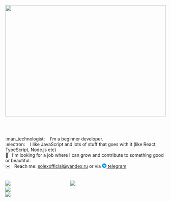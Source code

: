 <p align="center"><img align="center" height="350px" width="100%" src="./github-preview-24mb.gif"></p>
<br />
<br />
<p>
:man_technologist: &nbsp;&nbsp;&nbsp;I'm a beginner developer.<br />
:electron: &nbsp;&nbsp;&nbsp;I like JavaScript and lots of stuff that goes with it (like React, TypeScript, Node.js etc)<br />
👯&nbsp;&nbsp;&nbsp;I'm looking for a job where I can grow and contribute to something good or beautiful.<br />
  ✉️&nbsp;&nbsp;&nbsp;Reach me: <a href="mailto:solexofficial@yandex.ru">solexofficial@yandex.ru</a> or via <a href="https://t.me/thesolex"><img height="14px" src="./telegram.svg" />&nbsp;telegram</a><br /><br>
</p>
<img width="300px" align="right" src="https://github-readme-stats.vercel.app/api/top-langs/?username=solexofficial&layout=compact&theme=radical" />
 <p>
<img src="https://www.codewars.com/users/Solexofficial/badges/large" />
<img width="500px" align="left" src="https://github-readme-stats.vercel.app/api?username=Solexofficial&show_icons=true&theme=radical" />
<img align="left" src="https://github-profile-trophy.vercel.app/?username=solexofficial&theme=onedark&title=Stars,Commit, Followers, PullRequest, Repositories" issues="false" />
